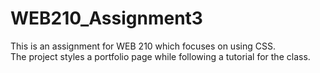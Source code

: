 # WEB210_Assignment3

This is an assignment for WEB 210 which focuses on using CSS.  
The project styles a portfolio page while following a tutorial for the class. 
